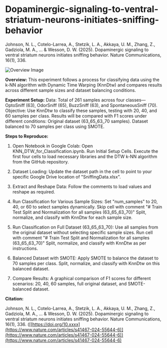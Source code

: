 # Dopaminergic-signaling-to-ventral-striatum-neurons-initiates-sniffing-behavior
Johnson, N. L., Cotelo-Larrea, A., Stetzik, L. A., Akkaya, U. M., Zhang, Z., Gadziola, M. A., ... & Wesson, D. W. (2025). Dopaminergic signaling to ventral striatum neurons initiates sniffing behavior. Nature Communications, 16(1), 336.

![Overview Image](images/overview.png)

**Overview:**
This experiment follows a process for classifying data using the k-NN algorithm with Dynamic Time Warping (KnnDtw) and compares results across different sample sizes and dataset balancing conditions.

**Experiment Setup:**
Data: Total of 261 samples across four classes—OptoSniff (63), OdorSniff (65), BuzzSniff (63), and SpontaneousSniff (70).
Objective: Use KnnDtw to classify these samples, testing with 20, 40, and 60 samples per class. Results will be compared with F1 scores under different conditions:
Original dataset (63_65_63_70 samples).
Dataset balanced to 70 samples per class using SMOTE.

**Steps to Reproduce:**
1) Open Notebook in Google Colab:
Open KNN_DTW_for_Classification.ipynb.
Run Initial Setup Cells.
Execute the first four cells to load necessary libraries and the DTW k-NN algorithm from the GitHub repository.

2) Dataset Loading:
Update the dataset path in the cell to point to your specific Google Drive location of "SniffingData.xlsx".

3) Extract and Reshape Data:
Follow the comments to load values and reshape as required.

4) Run Classification for Various Sample Sizes:
Set "num_samples" to 20, 40, or 60 to select samples dynamically.
Skip cell with comment "# Train Test Split and Normalization for all samples (63_65_63_70)"
Split, normalize, and classify with KnnDtw for each sample size.

5) Run Classification on Full Dataset (63_65_63_70):
Use all samples from the original dataset without selecting specific sample sizes.
Run cell with comment "# Train Test Split and Normalization for all samples (63_65_63_70)"
Split, normalize, and classify with KnnDtw as per instructions.

6) Balanced Dataset with SMOTE:
Apply SMOTE to balance the dataset to 70 samples per class.
Split, normalize, and classify with KnnDtw on this balanced dataset.

7) Compare Results:
A graphical comparison of F1 scores for different scenarios: 20, 40, 60 samples, full original dataset, and SMOTE-balanced dataset.

**Citation:**

Johnson, N. L., Cotelo-Larrea, A., Stetzik, L. A., Akkaya, U. M., Zhang, Z., Gadziola, M. A., ... & Wesson, D. W. (2025). Dopaminergic signaling to ventral striatum neurons initiates sniffing behavior. Nature Communications, 16(1), 336.
([[https://doi.org/10.xxxx](https://www.nature.com/articles/s41467-024-55644-6)](https://www.nature.com/articles/s41467-024-55644-6))(https://www.nature.com/articles/s41467-024-55644-6)
